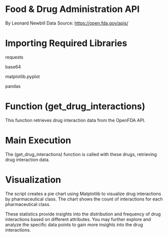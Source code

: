 # Food & Drug Administration API

By Leonard Newbill
Data Source:
https://open.fda.gov/apis/

# Importing Required Libraries
requests

base64

matplotlib.pyplot

pandas

# Function (get_drug_interactions)
This function retrieves drug interaction data from the OpenFDA API.

# Main Execution
The (get_drug_interactions) function is called with these drugs, retrieving drug interaction data.

# Visualization
The script creates a pie chart using Matplotlib to visualize drug interactions by pharmaceutical class.
The chart shows the count of interactions for each pharmaceutical class.

These statistics provide insights into the distribution and frequency of drug interactions based on different attributes.
You may further explore and analyze the specific data points to gain more insights into the drug interactions.
